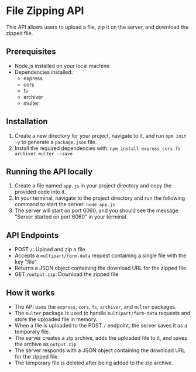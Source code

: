 # File Zipping API

This API allows users to upload a file, zip it on the server, and download the zipped file.

## Prerequisites

- Node.js installed on your local machine
- Dependencies installed:
  - express
  - cors
  - fs
  - archiver
  - multer

## Installation

1. Create a new directory for your project, navigate to it, and run `npm init -y` to generate a `package.json` file.
2. Install the required dependencies with: `npm install express cors fs archiver multer --save`


## Running the API locally

1. Create a file named `app.js` in your project directory and copy the provided code into it.
2. In your terminal, navigate to the project directory and run the following command to start the server: `node app.js`
3. The server will start on port 6060, and you should see the message "Server started on port 6060" in your terminal.

## API Endpoints

- POST `/`: Upload and zip a file
- Accepts a `multipart/form-data` request containing a single file with the key "file".
- Returns a JSON object containing the download URL for the zipped file.
- GET `/output.zip`: Download the zipped file

## How it works

- The API uses the `express`, `cors`, `fs`, `archiver`, and `multer` packages.
- The `multer` package is used to handle `multipart/form-data` requests and store the uploaded file in memory.
- When a file is uploaded to the POST `/` endpoint, the server saves it as a temporary file.
- The server creates a zip archive, adds the uploaded file to it, and saves the archive as `output.zip`.
- The server responds with a JSON object containing the download URL for the zipped file.
- The temporary file is deleted after being added to the zip archive.
